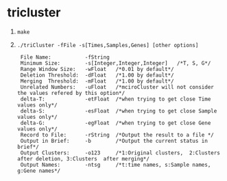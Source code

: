 # tricluster

1. ``make``

2. ``./triCluster -fFile -s[Times,Samples,Genes] [other options]``

        File Name:           -fString
        Minimum Size:        -s[Integer,Integer,Integer]   /*T, S, G*/
        Range Window Size:   -wFloat   /*0.01 by default*/
        Deletion Threshold:  -dFloat   /*1.00 by default*/
        Merging  Threshold:  -mFloat   /*1.00 by default*/
        Unrelated Numbers:   -uFloat   /*mciroCluster will not consider the values refered by this option*/
        delta-T:             -etFloat  /*when trying to get close Time values only*/
        delta-S:             -esFloat  /*when trying to get close Sample values only*/
        delta-G:             -egFloat  /*when trying to get close Gene values only*/
        Record to File:      -rString  /*Output the result to a file */
        Output in Brief:     -b        /*Output the current status in brief*/
        Output Clusters:     -o123     /*1:Original clusters,  2:Clusters  after deletion, 3:Clusters  after merging*/
        Output Names:        -ntsg     /*t:time names, s:Sample names, g:Gene names*/
